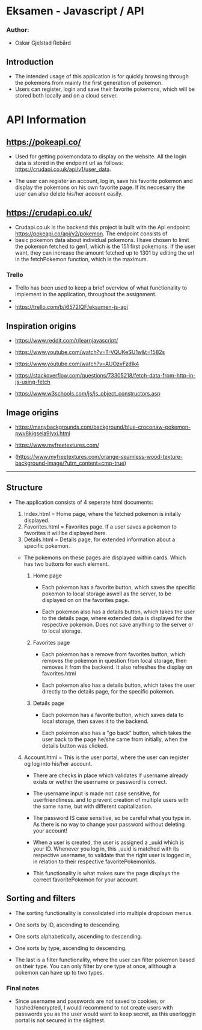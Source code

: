 # Eksamen - Javascript / API

### Author:

- Oskar Gjelstad Rebård

## Introduction

- The intended usage of this application is for quickly browsing through the pokemons from mainly the first generation of pokemon.
- Users can register, login and save their favorite pokemons, which will be stored both locally and on a cloud server.

# API Information

## https://pokeapi.co/

- Used for getting pokemondata to display on the website. All the login data is stored in the endpoint url as follows: https://crudapi.co.uk/api/v1/user_data.

- The user can register an account, log in, save his favorite pokemon and display the pokemons on his own favorite page. If its neccesarry the user can also delete his/her account easily.

## https://crudapi.co.uk/

- Crudapi.co.uk is the backend this project is built with the Api endpoint: https://pokeapi.co/api/v2/pokemon. The endpoint consists of
- basic pokemon data about individual pokemons. I have chosen to limit the pokemon fetched to gen1, which is the 151 first pokemons. If the user want, they can increase the amount fetched up to 1301 by editing the url in the fetchPokemon function, which is the maximum.

### Trello

- Trello has been used to keep a brief overview of what functionality to implement in the application, throughout the assignment.
-
- https://trello.com/b/i6572IQF/eksamen-js-api

## Inspiration origins

- https://www.reddit.com/r/learnjavascript/

- https://www.youtube.com/watch?v=T-VQUKeSU1w&t=1582s

- https://www.youtube.com/watch?v=AUOzvFzdIk4

- https://stackoverflow.com/questions/73305218/fetch-data-from-http-in-js-using-fetch

- https://www.w3schools.com/js/js_object_constructors.asp

## Image origins

- https://manybackgrounds.com/background/blue-croconaw-pokemon-pwv8kigsela9lyxi.html

- https://www.myfreetextures.com/
- (https://www.myfreetextures.com/orange-seamless-wood-texture-background-image/?utm_content=cmp-true)

---

## Structure

- The application consists of 4 seperate html documents:

  1. Index.html = Home page, where the fetched pokemon is initally displayed.
  2. Favorites.html = Favorites page. If a user saves a pokemon to favorites it will be displayed here.
  3. Details.html = Details page, for extended information about a specific pokemon.

  - The pokemons on these pages are displayed within cards. Which has two buttons for each element.

    1. Home page

       - Each pokemon has a favorite button, which saves the specific pokemon to local storage aswell as the server, to be displayed on on the favorites page.

       - Each pokemon also has a details button, which takes the user to the details page, where extended data is displayed for the respective pokemon. Does not save anything to the server or to local storage.

    2. Favorites page

       - Each pokemon has a remove from favorites button, which removes the pokemon in question from local storage, then removes it from the backend. It also refreshes the display on favorites.html

       - Each pokemon also has a details button, which takes the user directly to the details page, for the specific pokemon.

    3. Details page

       - Each pokemon has a favorite button, which saves data to local storage, then saves it to the backend.

       - Each pokemon also has a "go back" button, which takes the user back to the page he/she came from initially, when the details button was clicked.

  4. Account.html = This is the user portal, where the user can register og log into his/her account.

     - There are checks in place which validates if username already exists or wether the username or password is correct.

     - The username input is made not case sensitive, for userfriendliness. and to prevent creation of multiple users with the same name, but with different capitalization.

     - The password IS case sensitive, so be careful what you type in. As there is no way to change your password without deleting your account!

     - When a user is created, the user is assigned a \_uuid which is your ID. Whenever you log in, this \_uuid is matched with its respective username, to validate that the right user is logged in, in relation to their respective favoritePokemonIds.

     - This functionality is what makes sure the page displays the correct favoritePokemon for your account.

## Sorting and filters

- The sorting functionality is consolidated into multiple dropdown menus.

- One sorts by ID, ascending to descending.

- One sorts alphabetically, ascending to descending.

- One sorts by type, ascending to descending.

- The last is a filter functionality, where the user can filter pokemon based on their type. You can only filter by one type at once, allthough a pokemon can have up to two types.

### Final notes

- Since username and passwords are not saved to cookies, or hashed/encrypted, I would recommend to not create users with passwords you as the user would want to keep secret, as this userloggin portal is not secured in the slightest.

